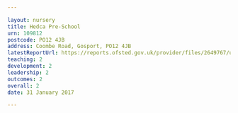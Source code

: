 ```yaml
---

layout: nursery
title: Hedca Pre-School
urn: 109812
postcode: PO12 4JB
address: Coombe Road, Gosport, PO12 4JB
latestReportUrl: https://reports.ofsted.gov.uk/provider/files/2649767/urn/109812.pdf
teaching: 2
development: 2
leadership: 2
outcomes: 2
overall: 2
date: 31 January 2017

---
```

